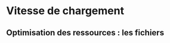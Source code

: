 <!-- .slide: class="transition-bg-blue-1" -->

# Vitesse de chargement

## Optimisation des ressources : les fichiers
